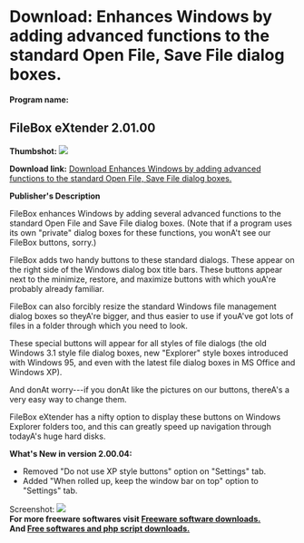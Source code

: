 # Download: Enhances Windows by adding advanced functions to the standard Open File, Save File dialog boxes.

**Program name:**

## FileBox eXtender 2.01.00

  
**Thumbshot:** ![](http://www.freewarefiles.com/screenshot/fileboxextender_md.jpg)   
  
**Download link:** [Download Enhances Windows by adding advanced functions to the standard Open File, Save File dialog boxes.](http://freesoftwares.boysofts.com/FileBox-eXtender_program_49628.html)  
  


**Publisher's Description**  
  


FileBox enhances Windows by adding several advanced functions to the standard Open File and Save File dialog boxes. (Note that if a program uses its own "private" dialog boxes for these functions, you wonA't see our FileBox buttons, sorry.) 

FileBox adds two handy buttons to these standard dialogs. These appear on the right side of the Windows dialog box title bars. These buttons appear next to the minimize, restore, and maximize buttons with which youA're probably already familiar.

FileBox can also forcibly resize the standard Windows file management dialog boxes so theyA're bigger, and thus easier to use if youA've got lots of files in a folder through which you need to look. 

These special buttons will appear for all styles of file dialogs (the old Windows 3.1 style file dialog boxes, new "Explorer" style boxes introduced with Windows 95, and even with the latest file dialog boxes in MS Office and Windows XP).

And donAt worry---if you donAt like the pictures on our buttons, thereA's a very easy way to change them.

FileBox eXtender has a nifty option to display these buttons on Windows Explorer folders too, and this can greatly speed up navigation through todayA's huge hard disks.

**What's New in version 2.00.04:**

  * Removed "Do not use XP style buttons" option on "Settings" tab. 
  * Added "When rolled up, keep the window bar on top" option to "Settings" tab. 

  
  
Screenshot: ![](http://www.freewarefiles.com/screenshot/fileboxextender.jpg)   
**For more freeware softwares visit [Freeware software downloads.](http://freesoftwares.boysofts.com/)**   
**And [Free softwares and php script downloads.](http://www.boysofts.com/)**
